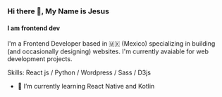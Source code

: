 ### Hi there 👋, My Name is Jesus 
#### I am frontend dev 

I'm a Frontend Developer based in 🇲🇽 (Mexico) specializing in building (and occasionally designing) websites. I'm currently avaiable for web development projects.

Skills: React js / Python / Wordpress / Sass / D3js 

- 🚀 I’m currently learning React Native and Kotlin 


<!--
**jebusdoodles/jebusdoodles** is a ✨ _special_ ✨ repository because its `README.md` (this file) appears on your GitHub profile.

Here are some ideas to get you started:

- 🔭 I’m currently working on ...
- 🌱 I’m currently learning ...
- 👯 I’m looking to collaborate on ...
- 🤔 I’m looking for help with ...
- 💬 Ask me about ...
- 📫 How to reach me: ...
- 😄 Pronouns: ...
- ⚡ Fun fact: ...
-->
